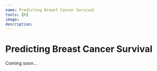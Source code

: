 ```yaml
---
name: Predicting Breast Cancer Survival
tools: [R]
image:
description: 
---
```

# Predicting Breast Cancer Survival
Coming soon...
